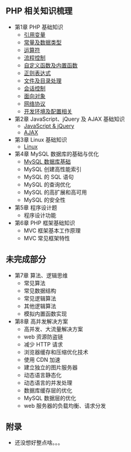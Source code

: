 ## PHP 相关知识梳理

* 第1章 PHP 基础知识
    * [引用变量](1/referenced_variable.md)
    * [常量及数据类型](1/constant_datatype.md)
    * [运算符](1/operator.md)
    * [流程控制](1/flow_control.md)
    * [自定义函数及内置函数](1/function.md)
    * [正则表达式](1/reg_exp.md)
    * [文件及目录处理](1/file_dictionary.md)
    * [会话控制](1/session_control.md)
    * [面向对象](1/object_oriented.md)
    * [网络协议](1/network_protocol.md)
    * [开发环境及配置相关](1/env_config.md)
* 第2章 JavaScript、jQuery 及 AJAX 基础知识
    * [JavaScript & jQuery]()
    * [AJAX]()
* 第3章 Linux 基础知识
    * [Linux]()
* 第4章 MySQL 数据库的基础与优化
    * [MySQL 数据库基础](4/basic.md)
    * MySQL 创建高性能索引
    * MySQL 的 SQL 语句
    * MySQL 的查询优化
    * MySQL 的高扩展和高可用
    * MySQL 的安全性
* 第5章 程序设计题
    * 程序设计功能
* 第6章 PHP 框架基础知识
    * MVC 框架基本工作原理
    * MVC 常见框架特性

## 未完成部分

* 第7章 算法、逻辑思维
    * 常见算法
    * 常见数据结构
    * 常见逻辑算法
    * 其他逻辑算法
    * 模拟内置函数实现
* 第8章 高并发解决方案
    * 高并发、大流量解决方案
    * web 资源防盗链
    * 减少 HTTP 请求
    * 浏览器缓存和压缩优化技术
    * 使用 CDN 加速
    * 建立独立的图片服务器
    * 动态语言静态化
    * 动态语言的并发处理
    * 数据库缓存层的优化
    * MySQL 数据层的优化
    * web 服务器的负载均衡、请求分发

## 附录 

* 还没想好整点啥。。。